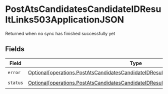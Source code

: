 # PostAtsCandidatesCandidateIDResultLinks503ApplicationJSON

Returned when no sync has finished successfully yet


## Fields

| Field                                                                                                                                                                                  | Type                                                                                                                                                                                   | Required                                                                                                                                                                               | Description                                                                                                                                                                            |
| -------------------------------------------------------------------------------------------------------------------------------------------------------------------------------------- | -------------------------------------------------------------------------------------------------------------------------------------------------------------------------------------- | -------------------------------------------------------------------------------------------------------------------------------------------------------------------------------------- | -------------------------------------------------------------------------------------------------------------------------------------------------------------------------------------- |
| `error`                                                                                                                                                                                | [Optional[operations.PostAtsCandidatesCandidateIDResultLinks503ApplicationJSONError]](undefined/models/operations/postatscandidatescandidateidresultlinks503applicationjsonerror.md)   | :heavy_check_mark:                                                                                                                                                                     | N/A                                                                                                                                                                                    |
| `status`                                                                                                                                                                               | [Optional[operations.PostAtsCandidatesCandidateIDResultLinks503ApplicationJSONStatus]](undefined/models/operations/postatscandidatescandidateidresultlinks503applicationjsonstatus.md) | :heavy_check_mark:                                                                                                                                                                     | N/A                                                                                                                                                                                    |